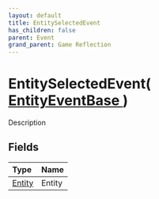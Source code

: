 ```yaml
---
layout: default
title: EntitySelectedEvent
has_children: false
parent: Event
grand_parent: Game Reflection
---
```

# EntitySelectedEvent( [ EntityEventBase ](/docs/game-reflection/events/entity_event_base) )
Description 

## Fields

| Type | Name |
|:-------------|:--------------|
| [Entity](/docs/game-reflection/classes/entity) | Entity |

